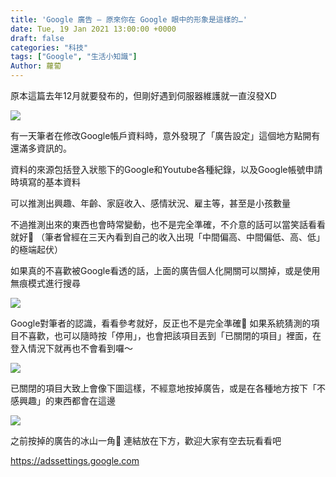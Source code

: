 ```yaml
---
title: 'Google 廣告 – 原來你在 Google 眼中的形象是這樣的…'
date: Tue, 19 Jan 2021 13:00:00 +0000
draft: false
categories: "科技"
tags: ["Google", "生活小知識"]
Author: 蘿蔔
---
```

原本這篇去年12月就要發布的，但剛好遇到伺服器維護就一直沒發XD

![](https://static-a1.steveyi.net/media/blog/2021011914191084.png)

有一天筆者在修改Google帳戶資料時，意外發現了「廣告設定」這個地方點開有還滿多資訊的。

資料的來源包括登入狀態下的Google和Youtube各種紀錄，以及Google帳號申請時填寫的基本資料

可以推測出興趣、年齡、家庭收入、感情狀況、雇主等，甚至是小孩數量

不過推測出來的東西也會時常變動，也不是完全準確，不介意的話可以當笑話看看就好🤣
（筆者曾經在三天內看到自己的收入出現「中間偏高、中間偏低、高、低」的極端起伏）

如果真的不喜歡被Google看透的話，上面的廣告個人化開關可以關掉，或是使用無痕模式進行搜尋

![](https://static-a1.steveyi.net/media/blog/2021011914215023.png)

Google對筆者的認識，看看參考就好，反正也不是完全準確🤣
如果系統猜測的項目不喜歡，也可以隨時按「停用」，也會把該項目丟到「已關閉的項目」裡面，在登入情況下就再也不會看到囉～

![](https://static-a1.steveyi.net/media/blog/2021011914231714.png)

已關閉的項目大致上會像下圖這樣，不經意地按掉廣告，或是在各種地方按下「不感興趣」的東西都會在這邊

![](https://static-a1.steveyi.net/media/blog/2021011914235943.png)

之前按掉的廣告的冰山一角🤣
連結放在下方，歡迎大家有空去玩看看吧

https://adssettings.google.com
